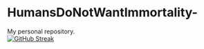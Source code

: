 # HumansDoNotWantImmortality-
My personal repository. \
[![GitHub Streak](https://streak-stats.demolab.com?user=HumansDoNotWantImmortality%20&theme=transparent)](https://git.io/streak-stats)
